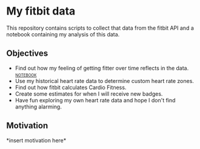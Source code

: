 # My fitbit data
This repository contains scripts to collect that data from the fitbit API and a notebook containing my analysis of this data.

## Objectives
* Find out how my feeling of getting fitter over time reflects in the data. [<span style="font-variant:small-caps;">notebook</span>](https://luc-bams.github.io/fitbit/getting_fitter.html)
* Use my historical heart rate data to determine custom heart rate zones.
* Find out how fitbit calculates Cardio Fitness.
* Create some estimates for when I will receive new badges.
* Have fun exploring my own heart rate data and hope I don't find anything alarming.

## Motivation
\*insert motivation here\*
